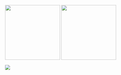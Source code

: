 <div>
<img height="180em" src="https://github-readme-stats.vercel.app/api?username=LeoAzevedo59&show_icons=true&theme=tokyonight&include_all_commits=true&count_private=true"/>
<img height="180em" src="https://github-readme-stats.vercel.app/api/top-langs/?username=LeoAzevedo59&layout=compact&langs_count=7&theme=tokyonight"/>
</div>

<a href="https://www.linkedin.com/in/leo-azevedo-a84326198" target="_blank"><img src="https://img.shields.io/badge/-LinkedIn-%230077B5?style=for-the-badge&logo=linkedin&logoColor=white" target="_blank"></a>   

  
  

